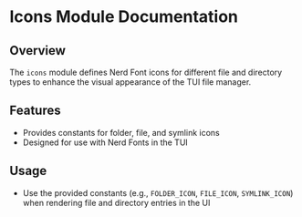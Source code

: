 # Icons Module Documentation

## Overview
The `icons` module defines Nerd Font icons for different file and directory types to enhance the visual appearance of the TUI file manager.

## Features
- Provides constants for folder, file, and symlink icons
- Designed for use with Nerd Fonts in the TUI

## Usage
- Use the provided constants (e.g., `FOLDER_ICON`, `FILE_ICON`, `SYMLINK_ICON`) when rendering file and directory entries in the UI
